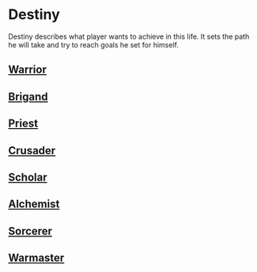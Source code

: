 # Destiny

Destiny describes what player wants to achieve in this life. It sets the path he will take and try to reach goals he set for himself.

## [Warrior](./Destenies/Warrior.md)

## [Brigand](./Destenies/Brigand.md)

## [Priest](./Destenies/Priest.md)

## [Crusader](./Destenies/Crusader.md)

## [Scholar](./Destenies/Scholar.md)

## [Alchemist](./Destenies/Alchemist.md)

## [Sorcerer](./Destenies/Sorcerer.md)

## [Warmaster](./Destenies/Sorcerer.md)

<!-- ## Necromancer/Minionmancer
the idea is class that can controll multiple (as many as possible) minions while still keeping action economy clean and doesn't create too much book keeping.  

Probably gonna make something between true minionmancer and summoner from PF2 cross-breed with 5e Warlock  
Maybe something in direction of Spirit caller?
-->